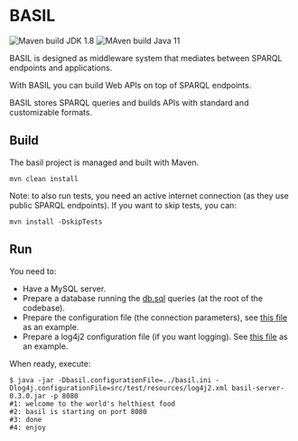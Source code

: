 # BASIL #

![Maven build JDK 1.8](https://github.com/basilapi/basil/actions/workflows/main.yml/badge.svg)
![MAven build Java 11](https://github.com/basilapi/basil/actions/workflows/mvn-Java11.yml/badge.svg)

BASIL is designed as middleware system that mediates between SPARQL endpoints and applications.

With BASIL you can build Web APIs on top of SPARQL endpoints.

BASIL stores SPARQL queries and builds APIs with standard and customizable formats.

## Build ##
The basil project is managed and built with Maven.

```
mvn clean install
```
Note: to also run tests, you need an active internet connection (as they use public SPARQL endpoints).
If you want to skip tests, you can:

```
mvn install -DskipTests
```

## Run ##
You need to:

 - Have a MySQL server.
 - Prepare a database running the [db.sql](db.sql) queries (at the root of the codebase).
 - Prepare the configuration file (the connection parameters), see [this file](basil.ini) as an example.
 - Prepare a log4j2 configuration file (if you want logging). See [this file](server/src/test/resources/log4j2.xml) as an example.
 
When ready, execute:

```
$ java -jar -Dbasil.configurationFile=../basil.ini -Dlog4j.configurationFile=src/test/resources/log4j2.xml basil-server-0.3.0.jar -p 8080
#1: welcome to the world's helthiest food
#2: basil is starting on port 8080
#3: done
#4: enjoy
```


